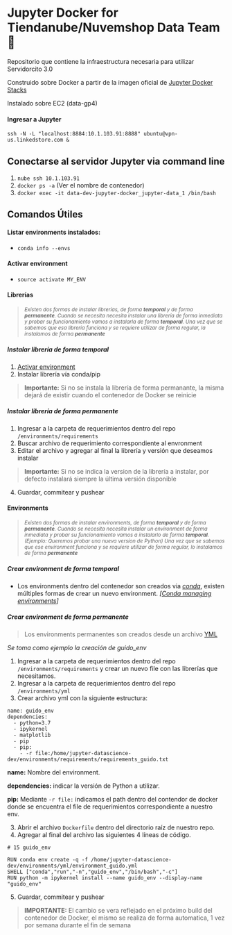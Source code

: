 # Jupyter Docker for Tiendanube/Nuvemshop Data Team :rocket:

Repositorio que contiene la infraestructura necesaria para utilizar Servidorcito 3.0

Construido sobre Docker a partir de la imagen oficial de [Jupyter Docker Stacks](https://jupyter-docker-stacks.readthedocs.io/en/latest/index.html)

Instalado sobre EC2 (data-gp4)

#### Ingresar a Jupyter

```ssh -N -L "localhost:8884:10.1.103.91:8888" ubuntu@vpn-us.linkedstore.com & ```

## Conectarse al servidor Jupyter via command line

1) `nube ssh 10.1.103.91`
2) `docker ps -a` (Ver el nombre de contenedor)
3) `docker exec -it data-dev-jupyter-docker_jupyter-data_1 /bin/bash`

## Comandos Útiles

#### Listar environments instalados:

- ```conda info --envs```
  
#### Activar environment

- ```source activate MY_ENV```

#### Librerías

> <sub>*Existen dos formas de instalar librerías, de forma **temporal** y de forma **permanente**.
> Cuando se necesita necesita instalar una librería de forma inmediata y probar su funcionamiento vamos a instalarla de forma **temporal**.
> Una vez que se sabemos que esa libreria funciona y se requiere utilizar de forma regular, la instalamos de forma **permanente***</sub>

##### Instalar librería de forma temporal

1) [Activar environment](#activar-environment)
2) Instalar librería vía conda/pip

> **Importante:** Si no se instala la librería de forma permanante, la misma dejará de existir cuando el contenedor de Docker se reinicie


##### Instalar librería de forma permanente

1) Ingresar a la carpeta de requerimientos dentro del repo `/environments/requirements`
2) Buscar archivo de requerimiento correspondiente al envronment
3) Editar el archivo y agregar al final la librería y versión que deseamos instalar

> **Importante:** Si no se indica la version de la librería a instalar, por defecto instalará siempre la última versión disponible

4) Guardar, commitear y pushear

#### Environments

> <sub>*Existen dos formas de instalar environments, de forma **temporal** y de forma **permanente**.
> Cuando se necesita necesita instalar un environment de forma inmediata y probar su funcionamiento vamos a instalarlo de forma **temporal**. *(Ejemplo: Queremos probar una nueva version de Python)*
> Una vez que se sabemos que ese environment funciona y se requiere utilizar de forma regular, lo instalamos de forma **permanente***</sub> 


##### Crear environment de forma temporal

   - Los environments dentro del contenedor son creados via *[conda](https://conda.io/projects/conda/en/latest/index.html)*, existen múltiples formas de crear un nuevo environment. *[[Conda managing environments](https://conda.io/projects/conda/en/latest/user-guide/tasks/manage-environments.html)]*

##### Crear environment de forma permanente

> Los environments permanentes son creados desde un archivo [YML](https://conda.io/projects/conda/en/latest/user-guide/tasks/manage-environments.html#creating-an-environment-file-manually)

*Se toma como ejemplo la creación de guido_env*

1) Ingresar a la carpeta de requerimientos dentro del repo `/environments/requirements` y crear un nuevo file con las librerías que necesitamos.
2) Ingresar a la carpeta de requerimientos dentro del repo `/environments/yml`
3) Crear archivo yml con la siguiente estructura:


```
name: guido_env
dependencies:
  - python=3.7
  - ipykernel
  - matplotlib
  - pip
  - pip:
    - -r file:/home/jupyter-datascience-dev/environments/requirements/requirements_guido.txt
```

**name:** Nombre del environment.

**dependencies:** indicar la versión de Python a utilizar.

**pip:** Mediante `-r file:` indicamos el path dentro del contendor de docker donde se encuentra el file de requerimientos correspondiente a nuestro env.

3) Abrir el archivo `Dockerfile` dentro del directorio raíz de nuestro repo.
4) Agregar al final del archivo las siguientes 4 líneas de código.

```
# 15 guido_env
 
RUN conda env create -q -f /home/jupyter-datascience-dev/environments/yml/environment_guido.yml
SHELL ["conda","run","-n","guido_env","/bin/bash","-c"]
RUN python -m ipykernel install --name guido_env --display-name "guido_env"

```

5) Guardar, commitear y pushear

> **IMPORTANTE:** El cambio se vera reflejado en el próximo build del contenedor de Docker, el mismo se realiza de forma automatica, 1 vez por semana durante el fin de semana
